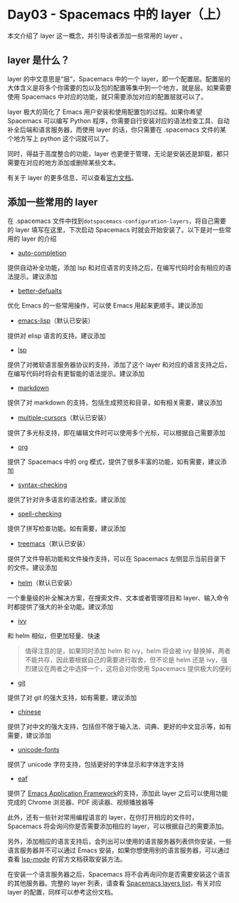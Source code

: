 # Day03 - Spacemacs 中的 layer（上）

本文介绍了 layer 这一概念，并引导读者添加一些常用的 layer 。

## layer 是什么？

layer 的中文意思是“层”，Spacemacs 中的一个 layer，即一个配置层。配置层的大体含义是将多个你需要的包以及包的配置等集中到一个地方，就是层。如果需要使用 Spacemacs 中对应的功能，就只需要添加对应的配置层就可以了。

layer 极大的简化了 Emacs 用户安装和使用配置包的过程。如果你希望 Spacemacs 可以编写 Python 程序，你需要自行安装对应的语法检查工具、自动补全后端和语言服务器，而使用 layer 的话，你只需要在 .spacemacs 文件的某个地方写上 python 这个词就可以了。

同时，得益于高度整合的功能，layer 也更便于管理，无论是安装还是卸载，都只需要在对应的地方添加或删除某些文本。

有关于 layer 的更多信息，可以查看[官方文档](https://develop.spacemacs.org/doc/DOCUMENTATION.html#configuration-layers)。

## 添加一些常用的 layer

在 .spacemacs 文件中找到`dotspacemacs-configuration-layers`，将自己需要的 layer 填写在这里，下次启动 Spacemacs 时就会开始安装了。以下是对一些常用的 layer 的介绍

- [auto-completion](https://develop.spacemacs.org/layers/LAYERS.html#auto-completion)

提供自动补全功能，添加 lsp 和对应语言的支持之后，在编写代码时会有相应的语法提示。建议添加

- [better-defualts](https://develop.spacemacs.org/layers/LAYERS.html#better-defaults)

优化 Emacs 的一些常用操作，可以使 Emacs 用起来更顺手。建议添加

- [emacs-lisp](https://develop.spacemacs.org/layers/LAYERS.html#lisp-dialects)（默认已安装）

提供对 elisp 语言的支持。建议添加

- [lsp](https://develop.spacemacs.org/layers/LAYERS.html#lsp)

提供了对微软语言服务器协议的支持，添加了这个 layer 和对应的语言支持之后，在编写代码时将会有更智能的语法提示。建议添加

- [markdown](https://develop.spacemacs.org/layers/LAYERS.html#markdown)

提供了对 markdown 的支持，包括生成预览和目录，如有相关需要，建议添加

- [multiple-cursors](https://develop.spacemacs.org/layers/LAYERS.html#multiple-cursors)（默认已安装）

提供了多光标支持，即在编辑文件时可以使用多个光标，可以根据自己需要添加

- [org](https://develop.spacemacs.org/layers/LAYERS.html#org)

提供了 Spacemacs 中的 org 模式，提供了很多丰富的功能，如有需要，建议添加

- [syntax-checking](https://develop.spacemacs.org/layers/LAYERS.html#syntax-checking)

提供了针对许多语言的语法检查。建议添加

- [spell-checking](https://develop.spacemacs.org/layers/LAYERS.html#spell-checking)

提供了拼写检查功能。如有需要，建议添加

- [treemacs](https://develop.spacemacs.org/layers/LAYERS.html#treemacs)（默认已安装）

提供了文件导航功能和文件操作支持，可以在 Spacemacs 左侧显示当前目录下的文件。建议添加

- [helm](https://develop.spacemacs.org/layers/LAYERS.html#helm)（默认已安装）

一个重量级的补全解决方案，在搜索文件、文本或者管理项目和 layer、输入命令时都提供了强大的补全功能。建议添加

- [ivy](https://develop.spacemacs.org/layers/LAYERS.html#ivy)

和 helm 相似，但更加轻量、快速

> 值得注意的是，如果同时添加 helm 和 ivy，helm 将会被 ivy 替换掉，两者不能共存，因此要根据自己的需要进行取舍，但不论是 helm 还是 ivy，强烈建议在两者之中选择一个，这将会对你使用 Spacemacs 提供极大的便利

- [git](https://develop.spacemacs.org/layers/LAYERS.html#git)

提供了对 git 的强大支持，如有需要，建议添加

- [chinese](https://develop.spacemacs.org/layers/LAYERS.html#chinese)

提供了对中文的强大支持，包括但不限于输入法、词典、更好的中文显示等，如有需要，建议添加

- [unicode-fonts](https://develop.spacemacs.org/layers/LAYERS.html#unicode-fonts)

提供了 unicode 字符支持，包括更好的字体显示和字体连字支持

- [eaf](https://develop.spacemacs.org/layers/LAYERS.html#eaf)

提供了 [Emacs Application Framework](https://github.com/emacs-eaf/emacs-application-framework)的支持，添加此 layer 之后可以使用功能完成的 Chrome 浏览器、PDF 阅读器、视频播放器等

此外，还有一些针对常用编程语言的 layer，在你打开相应的文件时，Spacemacs 将会询问你是否需要添加相应的 layer，可以根据自己的需要添加。

另外，添加相应的语言支持后，会列出可以使用的语言服务器列表供你安装，一些语言服务器并不可以通过 Emacs 安装，如果你想使用别的语言服务器，可以通过查看 [lsp-mode](https://emacs-lsp.github.io/lsp-mode/page/languages/) 的官方文档获取安装方法。

在安装一个语言服务器之后，Spacemacs 将不会再询问你是否需要安装这个语言的其他服务器。完整的 layer 列表，请查看 [Spacemacs layers list](https://develop.spacemacs.org/layers/LAYERS.html)，有关对应 layer 的配置，同样可以参考这份文档。
